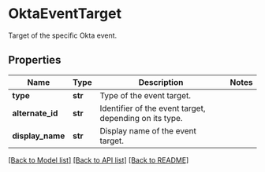# OktaEventTarget

Target of the specific Okta event.
## Properties
Name | Type | Description | Notes
------------ | ------------- | ------------- | -------------
**type** | **str** | Type of the event target. | 
**alternate_id** | **str** | Identifier of the event target, depending on its type. | 
**display_name** | **str** | Display name of the event target. | 

[[Back to Model list]](../README.md#documentation-for-models) [[Back to API list]](../README.md#documentation-for-api-endpoints) [[Back to README]](../README.md)


